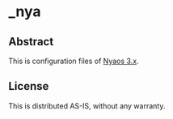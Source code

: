 _nya
====

## Abstract

This is configuration files of [Nyaos 3.x](http://www.nyaos.org/).


## License

This is distributed AS-IS, without any warranty.
